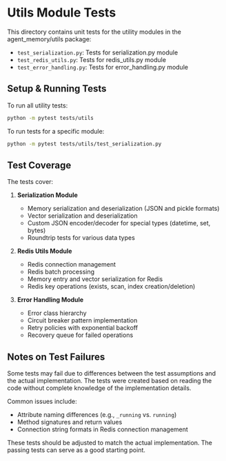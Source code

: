 # Utils Module Tests

This directory contains unit tests for the utility modules in the agent_memory/utils package:

- `test_serialization.py`: Tests for serialization.py module
- `test_redis_utils.py`: Tests for redis_utils.py module
- `test_error_handling.py`: Tests for error_handling.py module

## Setup & Running Tests

To run all utility tests:

```bash
python -m pytest tests/utils
```

To run tests for a specific module:

```bash
python -m pytest tests/utils/test_serialization.py
```

## Test Coverage

The tests cover:

1. **Serialization Module**
   - Memory serialization and deserialization (JSON and pickle formats)
   - Vector serialization and deserialization
   - Custom JSON encoder/decoder for special types (datetime, set, bytes)
   - Roundtrip tests for various data types

2. **Redis Utils Module**
   - Redis connection management
   - Redis batch processing
   - Memory entry and vector serialization for Redis
   - Redis key operations (exists, scan, index creation/deletion)

3. **Error Handling Module**
   - Error class hierarchy
   - Circuit breaker pattern implementation
   - Retry policies with exponential backoff
   - Recovery queue for failed operations

## Notes on Test Failures

Some tests may fail due to differences between the test assumptions and the actual implementation. The tests were created based on reading the code without complete knowledge of the implementation details.

Common issues include:
- Attribute naming differences (e.g., `_running` vs. `running`)
- Method signatures and return values
- Connection string formats in Redis connection management

These tests should be adjusted to match the actual implementation. The passing tests can serve as a good starting point. 